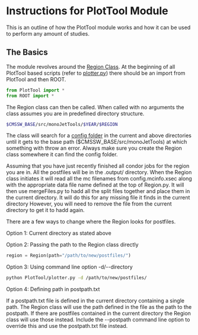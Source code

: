 # Instructions for PlotTool Module

This is an outline of how the PlotTool module works and how it can be used to perform any amount of studies.

## The Basics

The module revolves around the [Region Class](https://github.com/varuns23/monoJetTools/blob/master/PlotTool/PlotTool/Region.py). At the beginning of all PlotTool based scripts (refer to [plotter.py](https://github.com/varuns23/monoJetTools/blob/master/PlotTool/plotter.py)) there should be an import from PlotTool and then ROOT.
```python
from PlotTool import *
from ROOT import *
```
The Region class can then be called. When called with no arguments the class assumes you are in predefined directory structure.
```bash
$CMSSW_BASE/src/monoJetTools/$YEAR/$REGION
```
The class will search for a [config folder](https://github.com/varuns23/monoJetTools/tree/master/2017/config) in the current and above directories until it gets to the base path ($CMSSW_BASE/src/monoJetTools) at which something with throw an error.
Always make sure you create the Region class somewhere it can find the config folder.

Assuming that you have just recently finished all condor jobs for the region you are in. All the postfiles will be in the .output/ directory. When the Region class initiates it will read all the mc filenames from config.mcinfo.xsec along with the appropriate data file name defined at the top of Region.py. It will then use mergeFiles.py to hadd all the split files together and place them in the current directory. It will do this for any missing file it finds in the current directory However, you will need to remove the file from the current directory to get it to hadd again.

There are a few ways to change where the Region looks for postfiles.

Option 1: Current directory as stated above

Option 2: Passing the path to the Region class directly
```python
region = Region(path="/path/to/new/postfiles/")
```
Option 3: Using command line option -d/--directory
```bash
python PlotTool/plotter.py -d /path/to/new/postfiles/
```
Option 4: Defining path in postpath.txt

If a postpath.txt file is defined in the current directory containing a single path. The Region class will use the path defined in the file as the path to the postpath. If there are postfiles contained in the current directory the Region class will use those instead. Include the --postpath command line option to override this and use the postpath.txt file instead.
